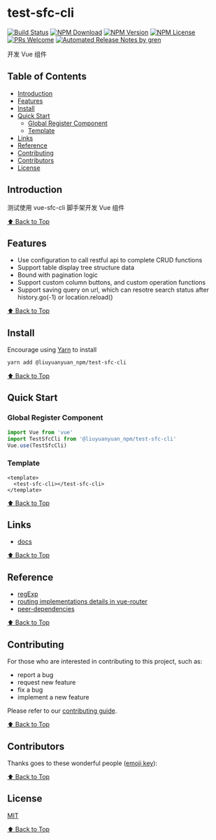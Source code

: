 # test-sfc-cli

[![Build Status](https://badgen.net/travis/liuyuanyuan_npm/test-sfc-cli/main)](https://travis-ci.com/liuyuanyuan_npm/test-sfc-cli)
[![NPM Download](https://badgen.net/npm/dm/@liuyuanyuan_npm/test-sfc-cli)](https://www.npmjs.com/package/@liuyuanyuan_npm/test-sfc-cli)
[![NPM Version](https://badge.fury.io/js/%40liuyuanyuan_npm%2Ftest-sfc-cli.svg)](https://www.npmjs.com/package/@liuyuanyuan_npm/test-sfc-cli)
[![NPM License](https://badgen.net/npm/license/@liuyuanyuan_npm/test-sfc-cli)](https://github.com/liuyuanyuan_npm/test-sfc-cli/blob/main/LICENSE)
[![PRs Welcome](https://img.shields.io/badge/PRs-welcome-brightgreen.svg)](https://github.com/liuyuanyuan_npm/test-sfc-cli/pulls)
[![Automated Release Notes by gren](https://img.shields.io/badge/%F0%9F%A4%96-release%20notes-00B2EE.svg)](https://github-tools.github.io/github-release-notes/)

开发 Vue 组件

## Table of Contents

- [Introduction](#introduction)
- [Features](#features)
- [Install](#install)
- [Quick Start](#quick-start)
  - [Global Register Component](#global-register-component)
  - [Template](#template)
- [Links](#links)
- [Reference](#reference)
- [Contributing](#contributing)
- [Contributors](#contributors)
- [License](#license)

## Introduction

测试使用 vue-sfc-cli 脚手架开发 Vue 组件

[⬆ Back to Top](#table-of-contents)

## Features

- Use configuration to call restful api to complete CRUD functions
- Support table display tree structure data
- Bound with pagination logic
- Support custom column buttons, and custom operation functions
- Support saving query on url, which can resotre search status after history.go(-1) or location.reload()

[⬆ Back to Top](#table-of-contents)

## Install

Encourage using [Yarn](https://yarnpkg.com/en/docs/install#mac-stable) to install

```sh
yarn add @liuyuanyuan_npm/test-sfc-cli
```

[⬆ Back to Top](#table-of-contents)

## Quick Start

### Global Register Component

```javascript
import Vue from 'vue'
import TestSfcCli from '@liuyuanyuan_npm/test-sfc-cli'
Vue.use(TestSfcCli)
```

### Template

```vue
<template>
  <test-sfc-cli></test-sfc-cli>
</template>
```

[⬆ Back to Top](#table-of-contents)

## Links

- [docs](https://FEMessage.github.io/el-data-table/)

[⬆ Back to Top](#table-of-contents)

## Reference

- [regExp](https://developer.mozilla.org/zh-CN/docs/Web/JavaScript/Reference/Global_Objects/RegExp)
- [routing implementations details in vue-router](https://zhuanlan.zhihu.com/p/27588422)
- [peer-dependencies](https://nodejs.org/en/blog/npm/peer-dependencies/)

[⬆ Back to Top](#table-of-contents)

## Contributing

For those who are interested in contributing to this project, such as:

- report a bug
- request new feature
- fix a bug
- implement a new feature

Please refer to our [contributing guide](https://github.com/FEMessage/.github/blob/main/CONTRIBUTING.md).

[⬆ Back to Top](#table-of-contents)

## Contributors

Thanks goes to these wonderful people ([emoji key](https://allcontributors.org/docs/en/emoji-key)):

[⬆ Back to Top](#table-of-contents)

## License

[MIT](./LICENSE)

[⬆ Back to Top](#table-of-contents)
